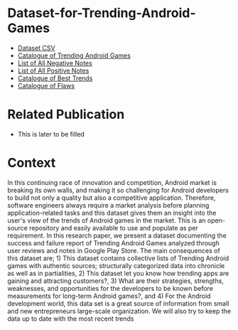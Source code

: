 # Dataset-for-Trending-Android-Games
- [Dataset CSV](https://github.com/AndroidGamesResearch/Dataset-for-Trending-Android-Games/blob/main/Dataset_Basic.csv)
- [Catalogue of Trending Android Games](https://github.com/AndroidGamesResearch/Dataset-for-Trending-Android-Games/blob/main/Android%20Games%20Trending%20List.csv)
- [List of All Negative Notes](https://github.com/AndroidGamesResearch/Dataset-for-Trending-Android-Games/blob/main/Raw%20List%20of%20Negative%20Comments.csv)
- [List of All Positive Notes](https://github.com/AndroidGamesResearch/Dataset-for-Trending-Android-Games/blob/main/Raw%20List%20of%20Positive%20Comments.csv)
- [Catalogue of Best Trends](https://github.com/AndroidGamesResearch/Dataset-for-Trending-Android-Games/blob/main/Catalogue%20of%20Bests.csv)
- [Catalogue of Flaws](https://github.com/AndroidGamesResearch/Dataset-for-Trending-Android-Games/blob/main/Catalogue%20of%20Flaws.csv)

# Related Publication 
- This is later to be filled 

# Context 
In this continuing race of innovation and competition, Android 
market is breaking its own walls, and making it so challenging for 
Android developers to build not only a quality but also a 
competitive application. Therefore, software engineers always 
require a market analysis before planning application-related tasks 
and this dataset gives them an insight into the user's view of the 
trends of Android games in the market. This is an open-source 
repository and easily available to use and populate as per 
requirement. In this research paper, we present a dataset 
documenting the success and failure report of Trending Android 
Games analyzed through user reviews and notes in Google Play 
Store. The main consequences of this dataset are; 1) This dataset 
contains collective lists of Trending Android games with authentic 
sources; structurally categorized data into chronicle as well as in 
partialities, 2) This dataset let you know how trending apps are 
gaining and attracting customers?, 3) What are their strategies, 
strengths, weaknesses, and opportunities for the developers to be 
known before measurements for long-term Android games?, and 4) 
For the Android development world, this data set is a great source 
of information from small and new entrepreneurs large-scale 
organization. We will also try to keep the data up to date with the 
most recent trends
